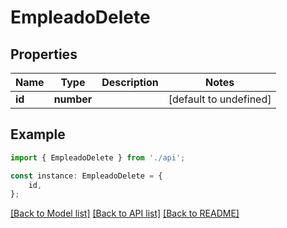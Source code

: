 # EmpleadoDelete


## Properties

Name | Type | Description | Notes
------------ | ------------- | ------------- | -------------
**id** | **number** |  | [default to undefined]

## Example

```typescript
import { EmpleadoDelete } from './api';

const instance: EmpleadoDelete = {
    id,
};
```

[[Back to Model list]](../README.md#documentation-for-models) [[Back to API list]](../README.md#documentation-for-api-endpoints) [[Back to README]](../README.md)
